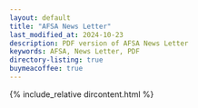 ```yaml
---
layout: default
title: "AFSA News Letter"
last_modified_at: 2024-10-23
description: PDF version of AFSA News Letter
keywords: AFSA, News Letter, PDF 
directory-listing: true
buymeacoffee: true
---
```


<div class="directory-listing" markdown="1">
{% include_relative dircontent.html %}
</div>
